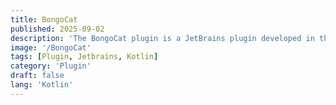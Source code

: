 ```yaml
---
title: BongoCat
published: 2025-09-02
description: 'The BongoCat plugin is a JetBrains plugin developed in the Kotlin language.'
image: '/BongoCat'
tags: [Plugin, Jetbrains, Kotlin]
category: 'Plugin'
draft: false 
lang: 'Kotlin'
---
```

